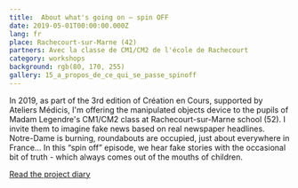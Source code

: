 ```yaml
---
title:  About what's going on — spin OFF
date: 2019-05-01T00:00:00.000Z
lang: fr
place: Rachecourt-sur-Marne (42)
partners: Avec la classe de CM1/CM2 de l'école de Rachecourt
category: workshops
background: rgb(80, 170, 255)
gallery: 15_a_propos_de_ce_qui_se_passe_spinoff
---
```

In 2019, as part of the 3rd edition of Création en Cours, supported by Ateliers Médicis, I'm offering the manipulated objects device to the pupils of Madam Legendre's CM1/CM2 class at Rachecourt-sur-Marne school (52). I invite them to imagine fake news based on real newspaper headlines. Notre-Dame is burning, roundabouts are occupied, just about everywhere in France... In this “spin off” episode, we hear fake stories with the occasional bit of truth - which always comes out of the mouths of children.

[Read the project diary](https://www.ateliersmedicis.fr/le-reseau/projet/propos-de-ce-qui-se-passe-se-passera-ou-pourrait-se-passer-9041)

